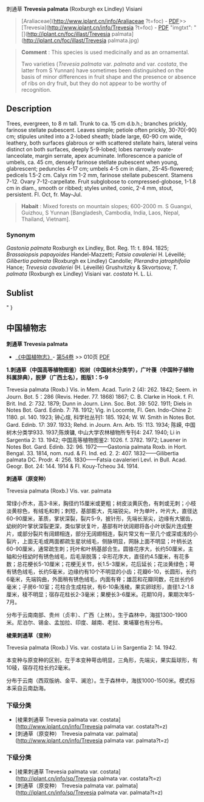 刺通草 **Trevesia palmata** (Roxburgh ex Lindley) Visiani

> [Araliaceae](http://www.iplant.cn/info/Araliaceae ?t=foc) - [PDF](http://iplant.cn/foc/pdf/Araliaceae.pdf)>>[Trevesia](http://www.iplant.cn/info/Trevesia ?t=foc) - [PDF](http://www.iplant.cn/foc/pdf/Trevesia.pdf)
  "imgtxt": "[](http://iplant.cn/foc/illast/Trevesia palmata](http://iplant.cn/foc/illast/Trevesia palmata.jpg)

> **Comment** : 
> This species is used medicinally and as an ornamental.
>
> Two varieties (*Trevesia palmata* var. *palmata* and var. *costata*, the latter from S Yunnan) have sometimes been distinguished on the basis of minor differences in fruit shape and the presence or absence of ribs on dry fruit, but they do not appear to be worthy of recognition.

## Description

Trees, evergreen, to 8 m tall. Trunk to ca. 15 cm d.b.h.; branches prickly, farinose stellate pubescent. Leaves simple; petiole often prickly, 30-70(-90) cm; stipules united into a 2-lobed sheath; blade large, 60-90 cm wide, leathery, both surfaces glabrous or with scattered stellate hairs, lateral veins distinct on both surfaces, deeply 5-9-lobed; lobes narrowly ovate-lanceolate, margin serrate, apex acuminate. Inflorescence a panicle of umbels, ca. 45 cm, densely farinose stellate pubescent when young, glabrescent; peduncles 4-17 cm; umbels 4-5 cm in diam., 25-45-flowered; pedicels 1.5-2 cm. Calyx rim 1-2 mm, farinose stellate pubescent. Stamens 7-12. Ovary 7-12-carpellate. Fruit subglobose to compressed-globose, 1-1.8 cm in diam., smooth or ribbed; styles united, conic, 2-4 mm, stout, persistent. Fl. Oct, fr. May-Jul.

> **Habait** : 
> Mixed forests on mountain slopes; 600-2000 m. S Guangxi, Guizhou, S Yunnan [Bangladesh, Cambodia, India, Laos, Nepal, Thailand, Vietnam].

### Synonym
*Gastonia palmata* Roxburgh ex Lindley, Bot. Reg. 11: t. 894. 1825; *Brassaiopsis papayoides* Handel-Mazzetti; *Fatsia cavaleriei* H. Léveillé; *Gilibertia palmata* (Roxburgh ex Lindley) Candolle; *Plerandra jatrophifolia* Hance; *Trevesia cavaleriei* (H. Léveillé) Grushvitzky & Skvortsova; *T. palmata* (Roxburgh ex Lindley) Visiani var. *costata* H. L. Li.

## Sublist
"
}
## 中国植物志

**刺通草 Trevesia palmata**

* [《中国植物志》](http://www.iplant.cn/frps)- [第54卷](http://www.iplant.cn/frps/vol/54) >> 010页 [PDF](http://www.iplant.cn/frps/pdf/54/010.PDF)

**1.刺通草（中国高等植物图鉴）棁树（中国树木分类学），广叶葠（中国种子植物科属辞典），脱萝（广西土名），图版1：5-9**

Trevesia palmata (Roxb.) Vis. in Mem. Acad. Turin 2 (4): 262. 1842; Seem. in Journ. Bot. 5：286 (Revis. Heder. 77. 1868) 1867; C. B. Clarke in Hook. f. Fl. Brit. Ind. 2: 732. 1879; Dunn in Journ. Linn. Soc. Bot. 39: 502. 1911; Diels in Notes Bot. Gard. Edinb. 7: 78. 1912; Vig. in Locomte, Fl. Gen. Indo-Chine 2: 1180. pl. 140. 1923; 钟心煊, 科学社丛刊1: 185. 1924; W. W. Smith in Notes Bot. Gard. Edinb. 17: 397. 1933; Rehd. in Journ. Arn. Arb. 15: 113. 1934; 陈嵘, 中国树木分类学933. 1937;陈焕镛, 中山大学农林植物所专刊4: 247. 1940; Li in Sargentia 2: 13. 1942; 中国高等植物图鉴2: 1026. f. 3782. 1972; Lauener in Notes Bot. Gard. Edinb. 32: 96. 1972——Gastonia palmata Roxb. in Hort. Bengal. 33. 1814, nom. nud. & Fl. Ind. ed. 2. 2: 407. 1832——Gilibertia palmata DC. Prodr. 4: 256. 1830——Fatsia cavalerieri Levl. in Bull. Acad. Geogr. Bot. 24: 144. 1914 & Fl. Kouy-Tcheou 34. 1914.

**刺通草（原变种）**

Trevesia palmata (Roxb.) Vis. var. palmata

常绿小乔木，高3-8米，胸径约15厘米或更粗；树皮淡黄灰色，有刺或无刺；小枝淡黄棕色，有绒毛和刺；刺短，基部膨大，先端锐尖。叶为单叶，叶片大，直径达60-90厘米，革质，掌状深裂，裂片5-9，披针形，先端长渐尖，边缘有大锯齿，幼树的叶掌状深裂更深，类似掌状复叶，基部有叶状阔翅将各小叶状裂片连成整片，或部分裂片有阔翅相连，部分无阔翅相连，裂片常又有一至几个或深或浅的小裂片，上面无毛或两面都疏生星状绒毛，侧脉明显，网脉上面不明显；叶柄长达60-90厘米，通常疏生刺；托叶和叶柄基部合生。圆锥花序大，长约50厘米，主轴和分枝幼时有锈色绒毛，后毛渐脱落；伞形花序大，直径约4.5厘米，有花多数；总花梗长5-10厘米；花梗无关节，长1.5-3厘米，花后延长；花淡黄绿色；萼有锈色绒毛，长约5毫米，边缘约有10个不明显的小齿；花瓣6-10，长圆形，长约6毫米，先端钩曲，外面稍有锈色绒毛，内面有脊；雄蕊和花瓣同数，花丝长约6毫米；子房6-10室；花柱合生成柱状，有6-10条浅棱。果实卵球形，直径1.2-1.8厘米，稜不明显；宿存花柱长2-3毫米；果梗长3-6厘米。花期10月，果期次年5-7月。

分布于云南南部、贵州（贞丰）、广西（上林）。生于森林中，海拔1300-1900米。尼泊尔、锡金、孟加拉、印度、越南、老挝、柬埔寨也有分布。

**棱果刺通草（变种）**

Trevesia palmata (Roxb.) Vis. var. costata Li in Sargentia 2: 14. 1942.

本变种与原变种的区别，在于本变种萼齿明显，三角形，先端尖，果实扁球形，有10稜，宿存花柱长约2毫米。

分布于云南（西双版纳、金平、澜沧）。生于森林中，海拔1000-1500米。模式标本采自云南勐海。

### 下级分类
* [棱果刺通草  Trevesia palmata var. costata](http://www.iplant.cn/info/Trevesia palmata var. costata?t=z)
* [刺通草（原变种）  Trevesia palmata var. palmata](http://www.iplant.cn/info/Trevesia palmata var. palmata?t=z)

### 下级分类
* [棱果刺通草  Trevesia palmata var. costata](http://iplant.cn/info/sp/Trevesia palmata var. costata?t=z)
* [刺通草（原变种）  Trevesia palmata var. palmata](http://iplant.cn/info/sp/Trevesia palmata var. palmata?t=z)
